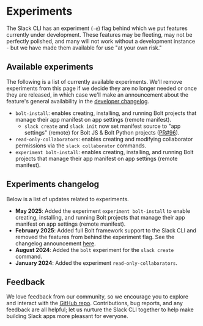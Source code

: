 # Experiments

The Slack CLI has an experiment (`-e`) flag behind which we put features currently under development. These features may be fleeting, may not be perfectly polished, and many will not work without a development instance - but we have made them available for use "at your own risk."

## Available experiments

The following is a list of currently available experiments. We'll remove experiments from this page if we decide they are no longer needed or once they are released, in which case we'll make an announcement about the feature's general availability in the [developer changelog](https://docs.slack.dev/changelog).

* `bolt-install`: enables creating, installing, and running Bolt projects that manage their app manifest on app settings (remote manifest).
    * `slack create` and `slack init` now set manifest source to "app settings" (remote) for Bolt JS & Bolt Python projects ([PR#96](https://github.com/slackapi/slack-cli/pull/96)).
* `read-only-collaborators`: enables creating and modifying collaborator permissions via the `slack collaborator` commands.
* `experiment bolt-install`: enables creating, installing, and running Bolt projects that manage their app manifest on app settings (remote manifest).

## Experiments changelog

Below is a list of updates related to experiments.

* **May 2025**: Added the experiment `experiment bolt-install` to enable creating, installing, and running Bolt projects that manage their app manifest on app settings (remote manifest).
* **February 2025**: Added full Bolt framework support to the Slack CLI and removed the features from behind the experiment flag. See the changelog announcement [here](https://docs.slack.dev/changelog/2025/02/27/slack-cli-release).
* **August 2024**: Added the `bolt` experiment for the `slack create` command.
* **January 2024**: Added the experiment `read-only-collaborators`.

## Feedback

We love feedback from our community, so we encourage you to explore and interact with the [GitHub repo](https://github.com/slackapi/slack-cli). Contributions, bug reports, and any feedback are all helpful; let us nurture the Slack CLI together to help make building Slack apps more pleasant for everyone.
